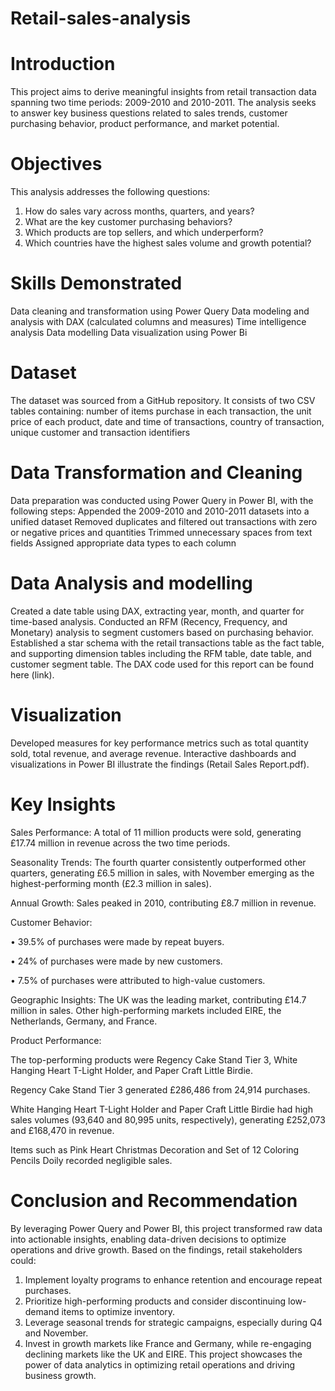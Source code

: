 # Retail-sales-analysis

# Introduction

This project aims to derive meaningful insights from retail transaction data spanning two time periods: 2009-2010 and 2010-2011. The analysis seeks to answer key business questions related to sales trends, customer purchasing behavior, product performance, and market potential.

# Objectives

This analysis addresses the following questions:
1. How do sales vary across months, quarters, and years?
2. What are the key customer purchasing behaviors?
3. Which products are top sellers, and which underperform?
4. Which countries have the highest sales volume and growth potential?

#  Skills Demonstrated

Data cleaning and transformation using Power Query
Data modeling and analysis with DAX (calculated columns and measures)
Time intelligence analysis
Data modelling
Data visualization using Power Bi

# Dataset

The dataset was sourced from a GitHub repository. It consists of two CSV tables containing: number of items purchase in each transaction, the unit price of each product, date and time of transactions, country of transaction, unique customer and transaction identifiers 

# Data Transformation and Cleaning

Data preparation was conducted using Power Query in Power BI, with the following steps:
Appended the 2009-2010 and 2010-2011 datasets into a unified dataset
Removed duplicates and filtered out transactions with zero or negative prices and quantities
Trimmed unnecessary spaces from text fields
Assigned appropriate data types to each column

# Data Analysis and modelling 

Created a date table using DAX, extracting year, month, and quarter for time-based analysis.
Conducted an RFM (Recency, Frequency, and Monetary) analysis to segment customers based on purchasing behavior.
Established a star schema with the retail transactions table as the fact table, and supporting dimension tables including the RFM table, date table, and customer segment table.
The DAX code used for this report can be found here (link).

# Visualization

Developed measures for key performance metrics such as total quantity sold, total revenue, and average revenue.
Interactive dashboards and visualizations in Power BI illustrate the findings (Retail Sales Report.pdf).

#   Key Insights
Sales Performance: A total of 11 million products were sold, generating £17.74 million in revenue across the two time periods.

Seasonality Trends: The fourth quarter consistently outperformed other quarters, generating £6.5 million in sales, with November emerging as the highest-performing month (£2.3 million in sales).

Annual Growth: Sales peaked in 2010, contributing £8.7 million in revenue.

Customer Behavior:

•	39.5% of purchases were made by repeat buyers. 

•	24% of purchases were made by new customers.

•	7.5% of purchases were attributed to high-value customers.

Geographic Insights: The UK was the leading market, contributing £14.7 million in sales. Other high-performing markets included EIRE, the Netherlands, Germany, and France.

Product Performance:

The top-performing products were Regency Cake Stand Tier 3, White Hanging Heart T-Light Holder, and Paper Craft Little Birdie.

Regency Cake Stand Tier 3 generated £286,486 from 24,914 purchases.

White Hanging Heart T-Light Holder and Paper Craft Little Birdie had high sales volumes (93,640 and 80,995 units, respectively), generating £252,073 and £168,470 in revenue.

Items such as Pink Heart Christmas Decoration and Set of 12 Coloring Pencils Doily recorded negligible sales.

# Conclusion and Recommendation
By leveraging Power Query and Power BI, this project transformed raw data into actionable insights, enabling data-driven decisions to optimize operations and drive growth. 
Based on the findings, retail stakeholders could:
1.	Implement loyalty programs to enhance retention and encourage repeat purchases.
2.	Prioritize high-performing products and consider discontinuing low-demand items to optimize inventory.
3.	Leverage seasonal trends for strategic campaigns, especially during Q4 and November.
4.	Invest in growth markets like France and Germany, while re-engaging declining markets like the UK and EIRE.
This project showcases the power of data analytics in optimizing retail operations and driving business growth.

